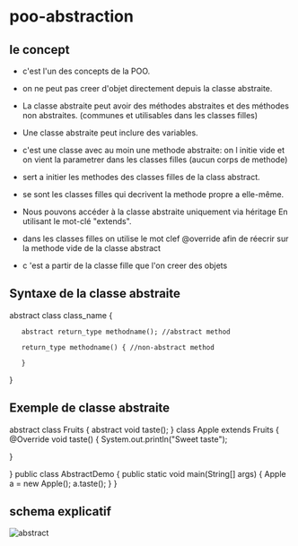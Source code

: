 # poo-abstraction


## le concept

- c'est l'un des concepts de la POO.

- on ne peut pas creer d'objet directement depuis la classe abstraite.

- La classe abstraite peut avoir des méthodes abstraites et des méthodes non abstraites. (communes et utilisables dans les classes filles)

- Une classe abstraite peut inclure des variables.

- c'est une classe avec au moin une methode abstraite: on l initie vide et on vient la parametrer dans les classes filles (aucun corps de methode)

- sert a initier les methodes des classes filles de la class abstract.

- se sont les classes filles qui decrivent la methode propre a elle-même.

- Nous pouvons accéder à la classe abstraite uniquement via héritage En utilisant le mot-clé "extends".

- dans les classes filles on utilise le mot clef @override afin de réecrir sur la methode vide de la classe abstract

- c 'est a partir de la classe fille que l'on creer des objets

## Syntaxe de la classe abstraite



 abstract class class_name {

       abstract return_type methodname(); //abstract method
       
       return_type methodname() { //non-abstract method
       
       }
}




## Exemple de classe abstraite



abstract class Fruits
{
  abstract void taste();
}
class Apple extends Fruits {
  @Override
  void taste() {
    System.out.println("Sweet taste");
    
  }
  
}
public class AbstractDemo {
  public static void main(String[] args) {
    Apple a = new Apple();
    a.taste();
  }
}



## schema explicatif 



![abstract](https://user-images.githubusercontent.com/66671034/153874264-27ddcfb4-18cf-4267-9e42-cd191fa7d5b8.png)
